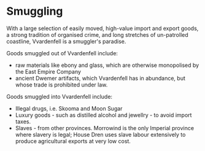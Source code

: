 # Smuggling

With a large selection of easily moved, high-value import and export goods, a strong tradition of organised crime, and long stretches of un-patrolled coastline, Vvardenfell is a smuggler's paradise.

Goods smuggled out of Vvardenfell include:

* raw materials like ebony and glass, which are otherwise monopolised by the East Empire Company
* ancient Dwemer artifacts, which Vvardenfell has in abundance, but whose trade is prohibited under law.

Goods smuggled into Vvardenfell include:

* Illegal drugs, i.e. Skooma and Moon Sugar
* Luxury goods - such as distilled alcohol and jewellry - to avoid import taxes. 
* Slaves - from other provinces. Morrowind is the only Imperial province where slavery is legal; House Dren uses slave labour extensively to produce agricultural exports at very low cost.



 